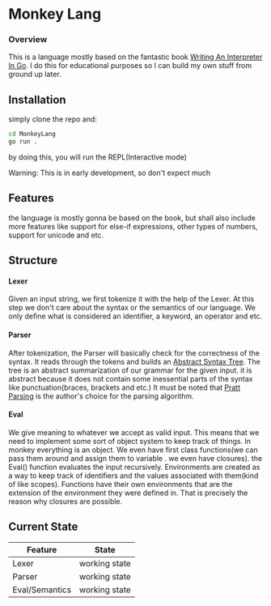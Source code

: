 # Monkey Lang

### Overview
This is a language mostly based on the fantastic book 
[Writing An Interpreter In Go](https://interpreterbook.com/). 
I do this for educational purposes so I can build my own stuff 
from ground up later.

## Installation

simply clone the repo and: 
```sh
cd MonkeyLang
go run .
```
by doing this, you will run the REPL(Interactive mode) 


Warning: This is in early development, so don't expect much 


## Features
the language is mostly gonna be based on the book, but shall 
also include more features like support for else-if expressions, other types of numbers, 
support for unicode and etc. 


## Structure

#### Lexer
Given an input string, we first tokenize it with the help of 
the Lexer. At this step we don't care about the syntax or the semantics 
of our language. We only define what is considered an identifier, a keyword,
an operator and etc.


#### Parser
After tokenization, the Parser will basically check for the correctness of 
the syntax. It reads through the tokens and builds an [Abstract Syntax Tree](https://en.wikipedia.org/wiki/Abstract_syntax_tree). 
The tree is an abstract summarization of our grammar for the given input. it is 
abstract because it does not contain some inessential parts of the syntax like 
punctuation(braces, brackets and etc.) 
It must be noted that [Pratt Parsing](https://en.wikipedia.org/wiki/Operator-precedence_parser#Pratt_parsing) is the author's choice 
for the parsing algorithm.


#### Eval
We give meaning to whatever we accept as valid input. This means that we need 
to implement some sort of object system to keep track of things. In monkey everything is 
an object. We even have first class functions(we can pass them around and assign them to variable 
. we even have closures). the Eval() function evaluates the input recursively. Environments are created 
as a way to keep track of identifiers and the values associated with them(kind of like scopes). 
Functions have their own environments that are the extension of the environment they were defined 
in. That is precisely the reason why closures are possible.


## Current State
| Feature | State |
| ------- | -------|
| Lexer | working state |
| Parser | working state |
| Eval/Semantics | working state |

